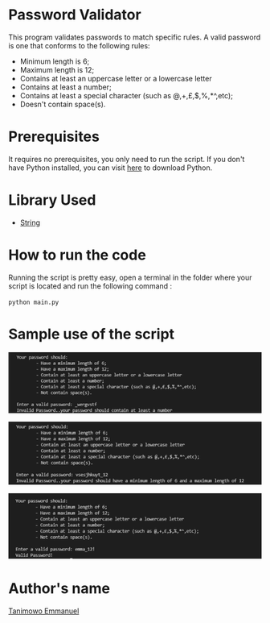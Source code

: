 # Password Validator

This program validates passwords to match specific rules. A valid password is one that conforms to the following rules:
- Minimum length is 6;
- Maximum length is 12;
- Contains at least an uppercase letter or a lowercase letter
- Contains at least a number;
- Contains at least a special character (such as @,+,£,$,%,*^,etc);
- Doesn't contain space(s).

# Prerequisites

It requires no prerequisites, you only need to run the script. If you don't have Python installed, you can visit [here](https://www.python.org/downloads/) to download Python.

# Library Used

* [String](https://docs.python.org/3/library/string.html)

# How to run the code

Running the script is pretty easy, open a terminal in the folder where your script is located and run the following command :

`python main.py`

# Sample use of the script

![alt text](https://github.com/Mannuel25/py-projects/blob/master/all-python-codes/password-validator/screenshot_1.png)

![alt text](https://github.com/Mannuel25/py-projects/blob/master/all-python-codes/password-validator/screenshot_2.png)

![alt text](https://github.com/Mannuel25/py-projects/blob/master/all-python-codes/password-validator/screenshot_3.png)

# Author's name

[Tanimowo Emmanuel](https://github.com/Mannuel25)